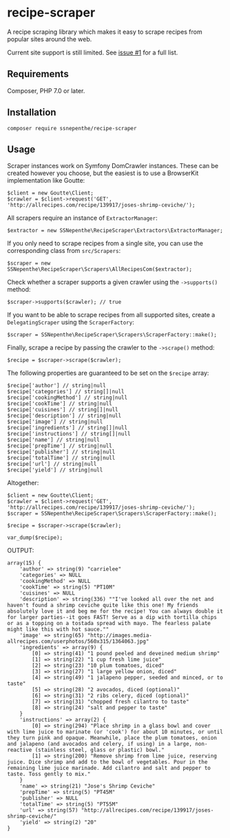# recipe-scraper
A recipe scraping library which makes it easy to scrape recipes from popular sites around the web.

Current site support is still limited. See [issue #1](https://github.com/ssnepenthe/recipe-scraper/issues/1) for a full list.

## Requirements
Composer, PHP 7.0 or later.

## Installation
```
composer require ssnepenthe/recipe-scraper
```

## Usage
Scraper instances work on Symfony DomCrawler instances. These can be created however you choose, but the easiest is to use a BrowserKit implementation like Goutte:

```
$client = new Goutte\Client;
$crawler = $client->request('GET', 'http://allrecipes.com/recipe/139917/joses-shrimp-ceviche/');
```

All scrapers require an instance of `ExtractorManager`:

```
$extractor = new SSNepenthe\RecipeScraper\Extractors\ExtractorManager;
```

If you only need to scrape recipes from a single site, you can use the corresponding class from `src/Scrapers`:

```
$scraper = new SSNepenthe\RecipeScraper\Scrapers\AllRecipesCom($extractor);
```

Check whether a scraper supports a given crawler using the `->supports()` method:

```
$scraper->supports($crawler); // true
```

If you want to be able to scrape recipes from all supported sites, create a `DelegatingScraper` using the `ScraperFactory`:

```
$scraper = SSNepenthe\RecipeScraper\Scrapers\ScraperFactory::make();
```

Finally, scrape a recipe by passing the crawler to the `->scrape()` method:

```
$recipe = $scraper->scrape($crawler);
```

The following properties are guaranteed to be set on the `$recipe` array:

```
$recipe['author'] // string|null
$recipe['categories'] // string[]|null
$recipe['cookingMethod'] // string|null
$recipe['cookTime'] // string|null
$recipe['cuisines'] // string[]|null
$recipe['description'] // string|null
$recipe['image'] // string|null
$recipe['ingredients'] // string[]|null
$recipe['instructions'] // string[]|null
$recipe['name'] // string|null
$recipe['prepTime'] // string|null
$recipe['publisher'] // string|null
$recipe['totalTime'] // string|null
$recipe['url'] // string|null
$recipe['yield'] // string|null
```

Altogether:

```
$client = new Goutte\Client;
$crawler = $client->request('GET', 'http://allrecipes.com/recipe/139917/joses-shrimp-ceviche/');
$scraper = SSNepenthe\RecipeScraper\Scrapers\ScraperFactory::make();

$recipe = $scraper->scrape($crawler);

var_dump($recipe);
```

OUTPUT:

```
array(15) {
    'author' => string(9) "carrielee"
    'categories' => NULL
    'cookingMethod' => NULL
    'cookTime' => string(5) "PT10M"
    'cuisines' => NULL
    'description' => string(336) ""I've looked all over the net and haven't found a shrimp ceviche quite like this one! My friends absolutely love it and beg me for the recipe! You can always double it for larger parties--it goes FAST! Serve as a dip with tortilla chips or as a topping on a tostada spread with mayo. The fearless palate might like this with hot sauce.""
    'image' => string(65) "http://images.media-allrecipes.com/userphotos/560x315/1364063.jpg"
    'ingredients' => array(9) {
        [0] => string(41) "1 pound peeled and deveined medium shrimp"
        [1] => string(22) "1 cup fresh lime juice"
        [2] => string(23) "10 plum tomatoes, diced"
        [3] => string(27) "1 large yellow onion, diced"
        [4] => string(49) "1 jalapeno pepper, seeded and minced, or to taste"
        [5] => string(28) "2 avocados, diced (optional)"
        [6] => string(31) "2 ribs celery, diced (optional)"
        [7] => string(31) "chopped fresh cilantro to taste"
        [8] => string(24) "salt and pepper to taste"
    }
    'instructions' => array(2) {
        [0] => string(294) "Place shrimp in a glass bowl and cover with lime juice to marinate (or 'cook') for about 10 minutes, or until they turn pink and opaque. Meanwhile, place the plum tomatoes, onion and jalapeno (and avocados and celery, if using) in a large, non-reactive (stainless steel, glass or plastic) bowl."
        [1] => string(200) "Remove shrimp from lime juice, reserving juice. Dice shrimp and add to the bowl of vegetables. Pour in the remaining lime juice marinade. Add cilantro and salt and pepper to taste. Toss gently to mix."
    }
    'name' => string(21) "Jose's Shrimp Ceviche"
    'prepTime' => string(5) "PT45M"
    'publisher' => NULL
    'totalTime' => string(5) "PT55M"
    'url' => string(57) "http://allrecipes.com/recipe/139917/joses-shrimp-ceviche/"
    'yield' => string(2) "20"
}
```
